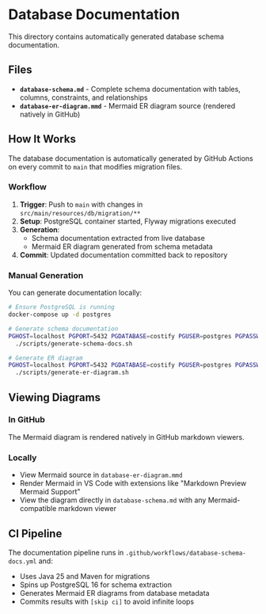 # Database Documentation

This directory contains automatically generated database schema documentation.

## Files

- **`database-schema.md`** - Complete schema documentation with tables, columns, constraints, and relationships
- **`database-er-diagram.mmd`** - Mermaid ER diagram source (rendered natively in GitHub)

## How It Works

The database documentation is automatically generated by GitHub Actions on every commit to `main` that modifies migration files.

### Workflow

1. **Trigger**: Push to `main` with changes in `src/main/resources/db/migration/**`
2. **Setup**: PostgreSQL container started, Flyway migrations executed
3. **Generation**:
   - Schema documentation extracted from live database
   - Mermaid ER diagram generated from schema metadata
4. **Commit**: Updated documentation committed back to repository

### Manual Generation

You can generate documentation locally:

```bash
# Ensure PostgreSQL is running
docker-compose up -d postgres

# Generate schema documentation
PGHOST=localhost PGPORT=5432 PGDATABASE=costify PGUSER=postgres PGPASSWORD=postgres \
  ./scripts/generate-schema-docs.sh

# Generate ER diagram
PGHOST=localhost PGPORT=5432 PGDATABASE=costify PGUSER=postgres PGPASSWORD=postgres \
  ./scripts/generate-er-diagram.sh
```

## Viewing Diagrams

### In GitHub
The Mermaid diagram is rendered natively in GitHub markdown viewers.

### Locally
- View Mermaid source in `database-er-diagram.mmd`
- Render Mermaid in VS Code with extensions like "Markdown Preview Mermaid Support"
- View the diagram directly in `database-schema.md` with any Mermaid-compatible markdown viewer

## CI Pipeline

The documentation pipeline runs in `.github/workflows/database-schema-docs.yml` and:
- Uses Java 25 and Maven for migrations
- Spins up PostgreSQL 16 for schema extraction
- Generates Mermaid ER diagrams from database metadata
- Commits results with `[skip ci]` to avoid infinite loops
